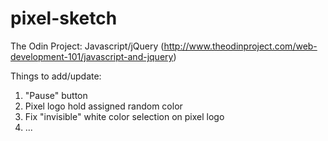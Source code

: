 # pixel-sketch
The Odin Project: Javascript/jQuery
(http://www.theodinproject.com/web-development-101/javascript-and-jquery)

Things to add/update:
1. "Pause" button
2. Pixel logo hold assigned random color
3. Fix "invisible" white color selection on pixel logo
4. ...
